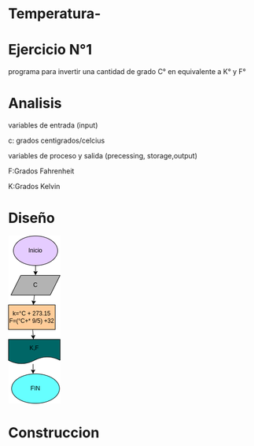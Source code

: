 # Temperatura-

# Ejercicio N°1

programa para invertir una cantidad de grado C° en equivalente a K° y F°

# Analisis

variables de entrada (input)

c: grados centigrados/celcius

variables de proceso y salida (precessing, storage,output)

F:Grados Fahrenheit

K:Grados Kelvin

# Diseño

![Diagrama de flujo](diagrama.png "diagrama de flujo")

# Construccion
